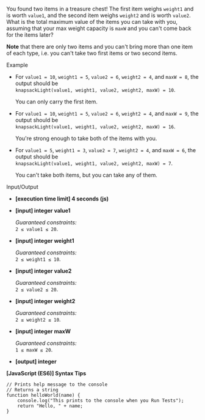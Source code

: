 You found two items in a treasure chest! The first item weighs `weight1` and is worth
`value1`, and the second item weighs `weight2` and is worth `value2`. What is the total
maximum value of the items you can take with you, assuming that your max weight capacity
is `maxW` and you can't come back for the items later?

**Note** that there are only two items and you can't bring more than one item of each
type, i.e. you can't take two first items or two second items.

Example

- For `value1 = 10`, `weight1 = 5`, `value2 = 6`, `weight2 = 4`, and `maxW = 8`, the
  output should be  
  `knapsackLight(value1, weight1, value2, weight2, maxW) = 10`.

  You can only carry the first item.

- For `value1 = 10`, `weight1 = 5`, `value2 = 6`, `weight2 = 4`, and `maxW = 9`, the
  output should be  
  `knapsackLight(value1, weight1, value2, weight2, maxW) = 16`.

  You're strong enough to take both of the items with you.

- For `value1 = 5`, `weight1 = 3`, `value2 = 7`, `weight2 = 4`, and `maxW = 6`, the output
  should be  
  `knapsackLight(value1, weight1, value2, weight2, maxW) = 7`.

  You can't take both items, but you can take any of them.

Input/Output

- **\[execution time limit\] 4 seconds (js)**

- **\[input\] integer value1**

  _Guaranteed constraints:_  
  `2 ≤ value1 ≤ 20`.

- **\[input\] integer weight1**

  _Guaranteed constraints:_  
  `2 ≤ weight1 ≤ 10`.

- **\[input\] integer value2**

  _Guaranteed constraints:_  
  `2 ≤ value2 ≤ 20`.

- **\[input\] integer weight2**

  _Guaranteed constraints:_  
  `2 ≤ weight2 ≤ 10`.

- **\[input\] integer maxW**

  _Guaranteed constraints:_  
  `1 ≤ maxW ≤ 20`.

- **\[output\] integer**

**\[JavaScript (ES6)\] Syntax Tips**

    // Prints help message to the console
    // Returns a string
    function helloWorld(name) {
        console.log("This prints to the console when you Run Tests");
        return "Hello, " + name;
    }
